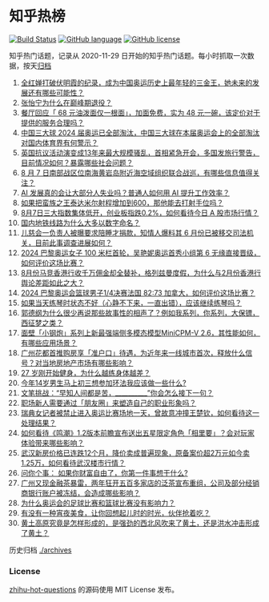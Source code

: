 # 知乎热榜
[![Build Status](https://github.com/ToWeLong/zhihu-hot-questions/workflows/CI/badge.svg)](https://github.com/ToWeLong/zhihu-hot-questions/actions)
[![GitHub language](https://img.shields.io/badge/language-golang-orange.svg)](https://golang.org/)
[![GitHub license](https://img.shields.io/github/license/ToWeLong/zhihu-hot-questions)](https://github.com/ToWeLong/zhihu-hot-questions/blob/main/LICENSE)

知乎热门话题，记录从 2020-11-29 日开始的知乎热门话题。每小时抓取一次数据，按天[归档](./archives)

<!-- BEGIN -->

1. [全红婵打破伏明霞的纪录，成为中国奥运历史上最年轻的三金王，她未来的发展还有哪些可能性？](https://www.zhihu.com/question/663632851)
1. [张怡宁为什么在巅峰期退役？](https://www.zhihu.com/question/31537950)
1. [餐厅回应「 68 元油泼面仅一根面」，加面免费，实为 48 元一碗，该定价对于提供的服务合理吗？](https://www.zhihu.com/question/663273162)
1. [中国三大球 2024 届奥运已全部淘汰，中国三大球在本届奥运会上的全部淘汰对国内体育界有何警示？](https://www.zhihu.com/question/663612103)
1. [英国抗议活动演变成13年来最大规模骚乱，首相紧急开会，多国发旅行警告，目前情况如何？暴露哪些社会问题？](https://www.zhihu.com/question/663659088)
1. [8 月 7 日南部战区位南海黄岩岛附近海空域组织联合战巡，有哪些信息值得关注？](https://www.zhihu.com/question/663670240)
1. [AI 发展真的会让大部分人失业吗？普通人如何用 AI 提升工作效率？](https://www.zhihu.com/question/663579216)
1. [如果把蛮族之王泰达米尔射程增加到600，那他能去打射手位吗？](https://www.zhihu.com/question/390481923)
1. [8月7日三大指数集体低开，创业板指跌0.2%，如何看待今日 A 股市场行情？](https://www.zhihu.com/question/663658323)
1. [国内地铁线路为什么大多以数字命名？](https://www.zhihu.com/question/618733519)
1. [儿慈会一负责人被曝要求陪睡才捐款，知情人爆料其 6 月份已被移交司法机关，目前此事调查进展如何？](https://www.zhihu.com/question/663591367)
1. [2024 巴黎奥运女子 100 米栏首轮，吴艳妮奥运首秀小组第 6 无缘直接晋级，如何评价这场比赛？](https://www.zhihu.com/question/663677687)
1. [8月份马竞香港行收千万佣金却全替补，格列兹曼度假，为什么与2月份香港行舆论差距如此之大？](https://www.zhihu.com/question/663608440)
1. [2024 巴黎奥运会篮球男子1/4决赛法国 82:73 加拿大，如何评价这场比赛？](https://www.zhihu.com/question/663627149)
1. [如果当天练琴时状态不好（心静不下来，一直出错），应该继续练琴吗？](https://www.zhihu.com/question/659878082)
1. [郭德纲为什么很少再说那些故事性的相声了？例如我系列，你系列，大保镖，西征梦之类？](https://www.zhihu.com/question/662008956)
1. [面壁「小钢炮」系列上新最强端侧多模态模型MiniCPM-V 2.6，其性能如何，有哪些应用场景？](https://www.zhihu.com/question/663610245)
1. [广州花都首推购房享「准户口」待遇，为近年来一线城市首次，释放什么信号？对当地房地产市场有哪些影响？](https://www.zhihu.com/question/663622865)
1. [27 岁刚开始健身，为什么越练身体越差？](https://www.zhihu.com/question/663147367)
1. [今年14岁男生马上初三想参加环法我应该做一些什么?](https://www.zhihu.com/question/663081821)
1. [文笔挑战：“早知人间都是苦，__________”你会怎么接下一句？](https://www.zhihu.com/question/663680699)
1. [职场新人需要通过「朋友圈」来塑造自己的职业形象吗？](https://www.zhihu.com/question/662639511)
1. [瑞典女记者被禁止进入奥运比赛场地一天，曾故意冲撞王楚钦，如何看待这一处理结果？](https://www.zhihu.com/question/663608348)
1. [如何看待《鸣潮》1.2版本前瞻宣布送出五星限定角色「相里要」？会对玩家体验带来哪些影响？](https://www.zhihu.com/question/663654419)
1. [武汉新房价格已连跌12个月，降价卖成普遍现象，原备案价超2万元如今卖1.25万，如何看待武汉楼市行情？](https://www.zhihu.com/question/663659087)
1. [问你个事： 如果你财富自由了，你第一件事想干什么?](https://www.zhihu.com/question/662626769)
1. [广州又现金融茶暴雷，两年狂开五百多家店的泛茶宣布重组，公司及部分经销商银行账户被冻结，会造成哪些影响？](https://www.zhihu.com/question/663667153)
1. [为什么奥运会的足球比赛和篮球比赛没有影响力？](https://www.zhihu.com/question/657174812)
1. [有没有一种宵夜美食，让你回想起儿时的时光，伙伴抢着吃？](https://www.zhihu.com/question/661785447)
1. [黄土高原究竟是怎样形成的，是强劲的西北风吹来了黄土，还是洪水冲击形成了黄土？](https://www.zhihu.com/question/662259785)

<!-- END -->

历史归档 [./archives](./archives)


### License
[zhihu-hot-questions](https://github.com/towelong/zhihu-hot-questions) 的源码使用 MIT License 发布。